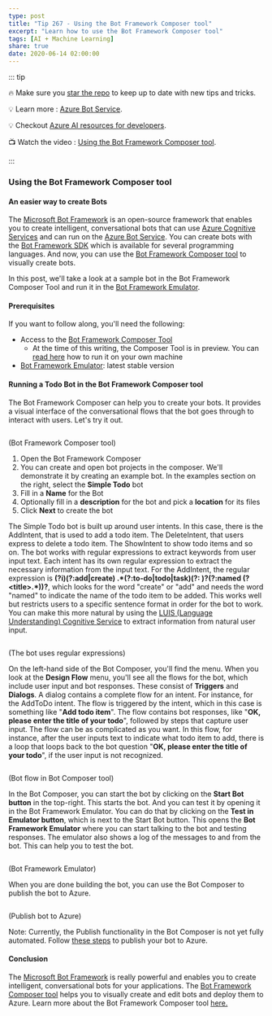 ```yaml
---
type: post
title: "Tip 267 - Using the Bot Framework Composer tool"
excerpt: "Learn how to use the Bot Framework Composer tool"
tags: [AI + Machine Learning]
share: true
date: 2020-06-14 02:00:00
---
```


::: tip

:fire: Make sure you [star the repo](https://github.com/Microsoft/AzureTipsAndTricks?WT.mc_id=azure-azuredevtips-azureappsdev) to keep up to date with new tips and tricks.

:bulb: Learn more : [Azure Bot Service](https://docs.microsoft.com/azure/bot-service/bot-service-overview-introduction?WT.mc_id=docs-azuredevtips-azureappsdev).

:bulb: Checkout [Azure AI resources for developers](https://azure.microsoft.com/en-us/overview/ai-platform/dev-resources/?WT.mc_id=docs-azuredevtips-azureappsdev).

:tv: Watch the video : [Using the Bot Framework Composer tool](https://www.youtube.com/watch?v=XNE43x_JaR4&list=PLLasX02E8BPCNCK8Thcxu-Y-XcBUbhFWC&index=14&t=0s?WT.mc_id=youtube-azuredevtips-azureappsdev).

:::

### Using the Bot Framework Composer tool

#### An easier way to create Bots

The [Microsoft Bot Framework](https://dev.botframework.com/?WT.mc_id=other-azuredevtips-azureappsdev) is an open-source framework that enables you to create intelligent, conversational bots that can use [Azure Cognitive Services](https://azure.microsoft.com/services/cognitive-services/?WT.mc_id=microsoft-azuredevtips-azureappsdev) and can run on the [Azure Bot Service](https://azure.microsoft.com/services/bot-service/?WT.mc_id=microsoft-azuredevtips-azureappsdev).
You can create bots with the [Bot Framework SDK](https://github.com/microsoft/botframework-sdk?WT.mc_id=github-azuredevtips-azureappsdev) which is available for several programming languages. And now, you can use the [Bot Framework Composer tool](https://github.com/microsoft/BotFramework-Composer?WT.mc_id=github-azuredevtips-azureappsdev) to visually create bots.

In this post, we'll take a look at a sample bot in the Bot Framework Composer Tool and run it in the [Bot Framework Emulator](https://github.com/microsoft/BotFramework-Emulator/releases/latest?WT.mc_id=github-azuredevtips-azureappsdev).

#### Prerequisites

If you want to follow along, you'll need the following:
* Access to the [Bot Framework Composer Tool](https://github.com/microsoft/BotFramework-Composer?WT.mc_id=github-azuredevtips-azureappsdev)
  * At the time of this writing, the Composer Tool is in preview. You can [read here](https://github.com/microsoft/BotFramework-Composer/blob/stable/docs/setup-yarn.md?WT.mc_id=github-azuredevtips-azureappsdev) how to run it on your own machine
* [Bot Framework Emulator](https://github.com/microsoft/BotFramework-Emulator/releases/latest?WT.mc_id=github-azuredevtips-azureappsdev): latest stable version

#### Running a Todo Bot in the Bot Framework Composer tool

The Bot Framework Composer can help you to create your bots. It provides a visual interface of the conversational flows that the bot goes through to interact with users. Let's try it out.

<img :src="$withBase('/files/55botframeworkcomposer.png')">

(Bot Framework Composer tool)

1. Open the Bot Framework Composer
2. You can create and open bot projects in the composer. We'll demonstrate it by creating an example bot. In the examples section on the right, select the **Simple Todo** bot
3. Fill in a **Name** for the Bot
4. Optionally fill in a **description** for the bot and pick a **location** for its files
5. Click **Next** to create the bot


The Simple Todo bot is built up around user intents. In this case, there is the AddIntent, that is used to add a todo item. The DeleteIntent, that users express to delete a todo item. The ShowIntent to show todo items and so on.
The bot works with regular expressions to extract keywords from user input text. Each intent has its own regular expression to extract the necessary information from the input text. For the AddIntent, the regular expression is **(?i)(?:add|create) .\*(?:to-do|todo|task)(?: )?(?:named (?\<title\>.*))?**, which looks for the word "create" or "add" and needs the word "named" to indicate the name of the todo item to be added. This works well but restricts users to a specific sentence format in order for the bot to work. You can make this more natural by using the [LUIS (Language Understanding) Cognitive Service](https://azure.microsoft.com/services/cognitive-services/language-understanding-intelligent-service/?WT.mc_id=microsoft-azuredevtips-azureappsdev) to extract information from natural user input.

<img :src="$withBase('/files/55regularexpr.png')">

(The bot uses regular expressions)

On the left-hand side of the Bot Composer, you'll find the menu. When you look at the **Design Flow** menu, you'll see all the flows for the bot, which include user input and bot responses. These consist of **Triggers** and **Dialogs**. A dialog contains a complete flow for an intent. For instance, for the AddToDo intent. The flow is triggered by the intent, which in this case is something like "**Add todo item**". The flow contains bot responses, like "**OK, please enter the title of your todo**", followed by steps that capture user input. The flow can be as complicated as you want. In this flow, for instance, after the user inputs text to indicate what todo item to add, there is a loop that loops back to the bot question "**OK, please enter the title of your todo**", if the user input is not recognized.

<img :src="$withBase('/files/55designbot.png')">

(Bot flow in Bot Composer tool)

In the Bot Composer, you can start the bot by clicking on the **Start Bot button** in the top-right. This starts the bot. And you can test it by opening it in the Bot Framework Emulator. You can do that by clicking on the **Test in Emulator button**, which is next to the Start Bot button. This opens the **Bot Framework Emulator** where you can start talking to the bot and testing responses. The emulator also shows a log of the messages to and from the bot. This can help you to test the bot.

<img :src="$withBase('/files/55botemulator.png')">

(Bot Framework Emulator)

When you are done building the bot, you can use the Bot Composer to publish the bot to Azure.

<img :src="$withBase('/files/55botemulator.png')">

(Publish bot to Azure)

Note: Currently, the Publish functionality in the Bot Composer is not yet fully automated. Follow [these steps](https://github.com/microsoft/BotFramework-Composer/blob/stable/docs/deploy-bot.md?WT.mc_id=github-azuredevtips-azureappsdev) to publish your bot to Azure.

#### Conclusion

The [Microsoft Bot Framework](https://dev.botframework.com/?WT.mc_id=other-azuredevtips-azureappsdev) is really powerful and enables you to create intelligent, conversational bots for your applications. The [Bot Framework Composer tool](https://github.com/microsoft/BotFramework-Composer?WT.mc_id=github-azuredevtips-azureappsdev) helps you to visually create and edit bots and deploy them to Azure. Learn more about the Bot Framework Composer tool [here.](https://github.com/microsoft/BotFramework-Composer/blob/stable/toc.md?WT.mc_id=github-azuredevtips-azureappsdev)